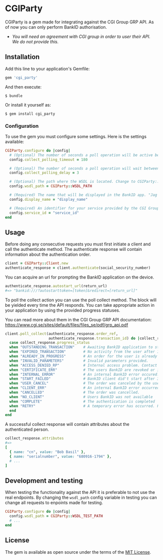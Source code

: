 # CGIParty
CGIParty is a gem made for integrating against the CGI Group GRP API.
As of now you can only perform BankID authorisation.

- *You will need an agreement with CGI group in order to user their API. We do not provide this.*

## Installation

Add this line to your application's Gemfile:

```ruby
gem 'cgi_party'
```

And then execute:

    $ bundle

Or install it yourself as:

    $ gem install cgi_party

### Configuration
To use the gem you must configure some settings.
Here is the settings available:
```ruby
CGIParty.configure do |config|
  # (Optional) The number of seconds a poll operation will be active before timeout. Recommended is 180 seconds.
  config.collect_polling_timeout = 180

  # (Optional) The number of seconds a poll operation will wait between each call. Recommended is 3 seconds.
  config.collect_polling_delay = 3

  # (Optional) The path where the WSDL is located. Change to CGIParty::WSDL_TEST_PATH in development and testing
  config.wsdl_path = CGIParty::WSDL_PATH

  # (Required) The name that will be displayed in the BankID app. "Jag legitimerar mig mot #{display_name}"
  config.display_name = "display_name"

  # (Required) An identifier for your service provided by the CGI Group
  config.service_id = "service_id"
end
```

## Usage
Before doing any consecutive requests you must first initiate a client and call
the authenticate method. The authenticate response will contain information about
the authentication order.
```ruby
client = CGIParty::Client.new
authenticate_response = client.authenticate(social_security_number)
```

You can acquire an url for prompting the BankID application on the device.
```ruby
authenticate_response.autostart_url(return_url)
#=> "bankid:///?autostarttoken=[token]&redirect=[return_url]"
```

To poll the collect action you can use the poll collect method. The block will be yielded
every time the API responds. You can take appropriate action in your application by using the provided
progress statuses.

You can read more about them in the CGI Group GRP API documentation:
https://www.cgi.se/sites/default/files/files_se/pdf/grp_api.pdf
```ruby
client.poll_collect(authenticate_response.order_ref,
                    authenticate_response.transaction_id) do |collect_response|
  case collect_response.progress_status
  when "OUTSTANDING_TRANSACTION"    # Awaiting BankID application to start. (Might need manual boot)
  when "EXPIRED_TRANSACTION"        # No activity from the user after 180s.
  when "ALREADY_IN_PROGRESS"        # An order for the user is already in progress.
  when "INVALID_PARAMETERS"         # Invalid parameters provided.
  when "ACCESS_DENIED_RP"           # Internal access problem. Contact CGI.
  when "CERTIFICATE_ERR"            # The users BankID are revoked or invalid.
  when "INTERNAL_ERROR"             # An internal BankID error occured.
  when "START_FAILED"               # BankID client did't start after 30s
  when "USER_CANCEL"                # The order was canceled by the user.
  when "CLIENT_ERR"                 # An internal BankID error occurred.
  when "CANCELLED"                  # The order was cancelled.
  when "NO_CLIENT"                  # Users BankID was not available
  when "COMPLETE"                   # The authentication is completed
  when "RETRY"                      # A temporary error has occurred. Prompt the user to try again.
  end
end
```

A successful collect response will contain attributes about the authenticated person.
```ruby
collect_response.attributes
#=>
[
  { name: "cn", value: "Bob Basil" },
  { name: "serialnumber", value: "680916-1794" },
  # ...
]
```

## Development and testing
When testing the functionality against the API it is preferable to not use
the real endpoints. By changing the `wsdl_path` config variable in testing you can
change all requests to enpoints made for testing.
```ruby
CGIParty.configure do |config|
  config.wsdl_path = CGIParty::WSDL_TEST_PATH
  # ...
end
```
## License
The gem is available as open source under the terms of the [MIT License](https://opensource.org/licenses/MIT).

